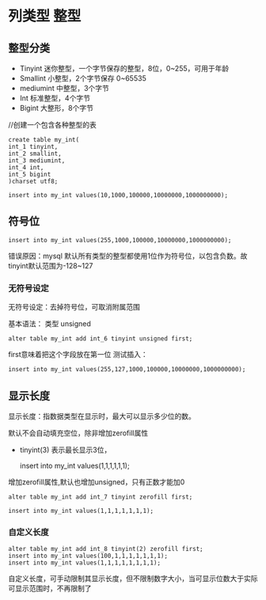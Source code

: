 # 列类型 整型

## 整型分类

- Tinyint 迷你整型，一个字节保存的整型，8位，0~255，可用于年龄
- Smallint 小整型，2个字节保存 0~65535
- mediumint 中整型，3个字节
- Int 标准整型，4个字节
- Bigint 大整形，8个字节

//创建一个包含各种整型的表

    create table my_int(
    int_1 tinyint,
    int_2 smallint,
    int_3 mediumint,
    int_4 int,
    int_5 bigint
    )charset utf8;

    insert into my_int values(10,1000,100000,10000000,1000000000);

## 符号位

    insert into my_int values(255,1000,100000,10000000,1000000000);

错误原因：mysql 默认所有类型的整型都使用1位作为符号位，以包含负数。故tinyint默认范围为-128~127

### 无符号设定

无符号设定：去掉符号位，可取消附属范围

基本语法： 类型 unsigned

    alter table my_int add int_6 tinyint unsigned first;
first意味着把这个字段放在第一位
测试插入：

    insert into my_int values(255,127,1000,100000,10000000,1000000000);

## 显示长度

显示长度：指数据类型在显示时，最大可以显示多少位的数。

默认不会自动填充空位，除非增加zerofill属性

- tinyint(3) 表示最长显示3位，

    insert into my_int values(1,1,1,1,1,1);

增加zerofill属性,默认也增加unsigned，只有正数才能加0

    alter table my_int add int_7 tinyint zerofill first;

    insert into my_int values(1,1,1,1,1,1,1);

### 自定义长度

    alter table my_int add int_8 tinyint(2) zerofill first;
    insert into my_int values(100,1,1,1,1,1,1,1);
    insert into my_int values(1,1,1,1,1,1,1,1);

自定义长度，可手动限制其显示长度，但不限制数字大小，当可显示位数大于实际可显示范围时，不再限制了